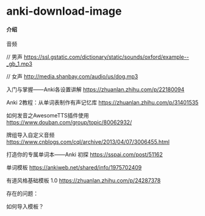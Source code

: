 # anki-download-image

#### 介绍

音频

// 男声
https://ssl.gstatic.com/dictionary/static/sounds/oxford/example--_gb_1.mp3

// 女声
http://media.shanbay.com/audio/us/dog.mp3


入门与掌握——Anki各设置讲解
https://zhuanlan.zhihu.com/p/22180094

Anki 2教程：从单词表制作有声记忆库
https://zhuanlan.zhihu.com/p/31401535

如何发音之AwesomeTTS插件使用
https://www.douban.com/group/topic/80062932/


牌组导入自定义音频
https://www.cnblogs.com/cql/archive/2013/04/07/3006455.html


打造你的专属单词本——Anki 初探
https://sspai.com/post/51162

单词模板
https://ankiweb.net/shared/info/1975702409

有道风格基础模板 1.0
https://zhuanlan.zhihu.com/p/24287378


存在的问题：

如何导入模板？